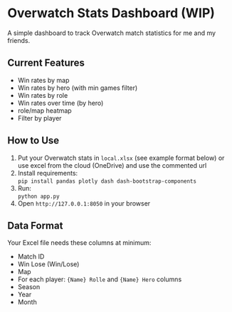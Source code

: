 # Overwatch Stats Dashboard (WIP)

A simple dashboard to track Overwatch match statistics for me and my friends.

## Current Features
- Win rates by map
- Win rates by hero (with min games filter)
- Win rates by role
- Win rates over time (by hero)
- role/map heatmap
- Filter by player 

## How to Use
1. Put your Overwatch stats in `local.xlsx` (see example format below) or use excel from the cloud (OneDrive) and use the commented url
2. Install requirements:  
   `pip install pandas plotly dash dash-bootstrap-components`
3. Run:  
   `python app.py`
4. Open `http://127.0.0.1:8050` in your browser

## Data Format
Your Excel file needs these columns at minimum:
- Match ID
- Win Lose (Win/Lose)
- Map
- For each player: `{Name} Rolle` and `{Name} Hero` columns
- Season
- Year
- Month
